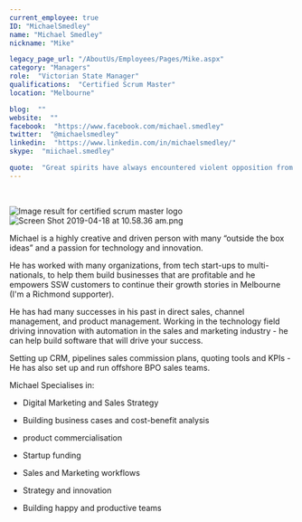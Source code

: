 ```yaml
---
current_employee: true
ID: "MichaelSmedley"
name: "Michael Smedley"
nickname: "Mike"

legacy_page_url: "/AboutUs/Employees/Pages/Mike.aspx"
category: "Managers"
role:  "Victorian State Manager"
qualifications:  "Certified Scrum Master"
location: "Melbourne"

blog:  ""
website:  ""
facebook:  "https://www.facebook.com/michael.smedley"
twitter:  "@michaelsmedley"
linkedin:  "https://www.linkedin.com/in/michaelsmedley/"
skype:  "miichael.smedley"

quote:  "Great spirits have always encountered violent opposition from mediocre minds."
---
```


​​​  

![Image result for certified scrum master logo](/Images/Bio/SAI_BadgeSizes_DigitalBadging_CSM.png) ![Screen Shot 2019-04-18 at 10.58.36 am.png](/Images/Bio/Screen%20Shot%202019-04-18%20at%2010.58.36%20am.png)  

Michael is a highly creative and driven person with many “outside the box ideas” and a passion for technology and innovation.   

He has worked with many organizations, from tech start-ups to multi-nationals, to help them build businesses that are profitable and he empowers SSW customers to continue their growth stories in Melbourne (I'm a Richmond supporter).   

He has had many successes in his past in direct sales, channel management, and product management. Working in the technology field driving innovation with automation in the sales and marketing industry - he can help build software that will drive your success.  

Setting up CRM, pipelines sales commission plans, quoting tools and KPIs - He has also set up and run offshore BPO sales teams.   

Michael Specialises in:

*   Digital Marketing and Sales Strategy  

*   Building business cases and cost-benefit analysis  

*   product commercialisation  

*   Startup funding  

*   Sales and Marketing workflows  

*   Strategy and innovation  

*   Building happy and productive teams  